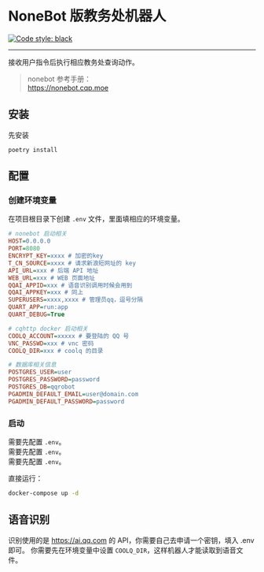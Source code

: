 # NoneBot 版教务处机器人

[![Code style: black](https://img.shields.io/badge/code%20style-black-000000.svg)](https://github.com/psf/black)

---

接收用户指令后执行相应教务处查询动作。

> nonebot 参考手册：  
> <https://nonebot.cqp.moe>

## 安装

先安装

```shell
poetry install
```

## 配置

### 创建环境变量

在项目根目录下创建 `.env` 文件，里面填相应的环境变量。

```ini
# nonebot 启动相关
HOST=0.0.0.0
PORT=8080
ENCRYPT_KEY=xxxx # 加密的key
T_CN_SOURCE=xxxx # 请求新浪短网址的 key
API_URL=xxx # 后端 API 地址
WEB_URL=xxx # WEB 页面地址
QQAI_APPID=xxx # 语音识别调用时候会用到
QQAI_APPKEY=xxx # 同上
SUPERUSERS=xxxx,xxxx # 管理员qq，逗号分隔
QUART_APP=run:app
QUART_DEBUG=True

# cqhttp docker 启动相关
COOLQ_ACCOUNT=xxxxx # 要登陆的 QQ 号
VNC_PASSWD=xxx # vnc 密码
COOLQ_DIR=xxx # coolq 的目录

# 数据库相关信息
POSTGRES_USER=user
POSTGRES_PASSWORD=password
POSTGRES_DB=qqrobot
PGADMIN_DEFAULT_EMAIL=user@domain.com
PGADMIN_DEFAULT_PASSWORD=password
```

### 启动

需要先配置 `.env`。  
需要先配置 `.env`。  
需要先配置 `.env`。  

直接运行：

```sh
docker-compose up -d
```

## 语音识别

识别使用的是 <https://ai.qq.com> 的 API，你需要自己去申请一个密钥，填入 .env 即可。
你需要先在环境变量中设置 `COOLQ_DIR`，这样机器人才能读取到语音文件。
